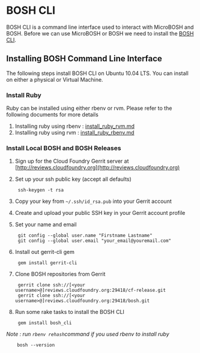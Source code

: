 # BOSH CLI #

BOSH CLI is a command line interface used to interact with MicroBOSH and BOSH. 
Before we can use MicroBOSH or BOSH we need to install the [BOSH CLI](#bosh-cli).

## Installing BOSH Command Line Interface ##

The following steps install BOSH CLI on Ubuntu 10.04 LTS. You can install on either a physical or Virtual Machine.

### Install Ruby ###

Ruby can be installed using either rbenv or rvm. Please refer to the following documents for more details

1. Installing ruby using rbenv :  [install_ruby_rvm.md](https://github.com/cloudfoundry/oss-docs/blob/master/bosh/documentation/install_ruby_rvm.md)
2. Installing ruby using rvm   :  [install_ruby_rbenv.md](https://github.com/cloudfoundry/oss-docs/blob/master/bosh/documentation/install_ruby_rbenv.md)


### Install Local BOSH and BOSH Releases ###

1. Sign up for the Cloud Foundry Gerrit server at [http://reviews.cloudfoundry.org](http://reviews.cloudfoundry.org)

1. Set up your ssh public key (accept all defaults)

		ssh-keygen -t rsa

1. Copy your key from `~/.ssh/id_rsa.pub` into your Gerrit account

1. Create and upload your public SSH key in your Gerrit account profile

1. Set your name and email

		git config --global user.name "Firstname Lastname"
		git config --global user.email "your_email@youremail.com"

1. Install out gerrit-cli gem

		gem install gerrit-cli

1. Clone BOSH repositories from Gerrit

		gerrit clone ssh://[<your username>@]reviews.cloudfoundry.org:29418/cf-release.git
		gerrit clone ssh://[<your username>@]reviews.cloudfoundry.org:29418/bosh.git

1. Run some rake tasks to install the BOSH CLI

		gem install bosh_cli
	
_Note : run `rbenv rehash`command if you used rbenv to install ruby_
		
		bosh --version


